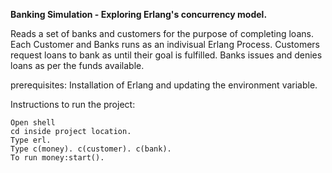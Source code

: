 <b> Banking Simulation - Exploring Erlang's concurrency model. </b>

Reads a set of banks and customers for the purpose of completing loans.
Each Customer and Banks runs as an indivisual Erlang Process. 
Customers request loans to bank as until their goal is fulfilled. 
Banks issues and denies loans as per the funds available.

prerequisites: Installation of Erlang and updating the environment variable. 

Instructions to run the project:

    Open shell
    cd inside project location.
    Type erl.
    Type c(money). c(customer). c(bank).
    To run money:start().

